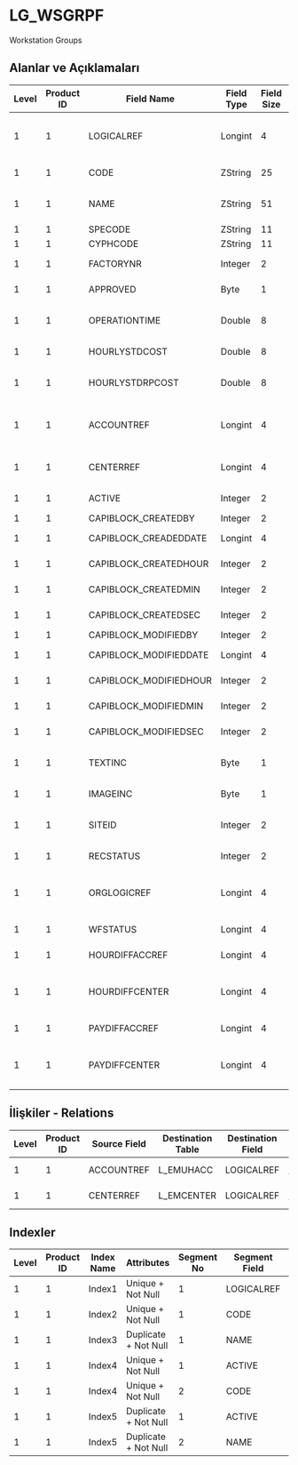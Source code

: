 # LG_WSGRPF

Workstation Groups

## Alanlar ve Açıklamaları

| Level | Product ID | Field Name | Field Type | Field Size | Field Offset | Türkçe Açıklama | Expression |
| ----- | ---------- | ---------- | ---------- | ---------- | ------------ | --------------- | ---------- |
| 1 | 1 | LOGICALREF | Longint | 4 | 0 | İş İstasyonu Grubu Log. Ref. | Workstation Group Logical Reference |
| 1 | 1 | CODE | ZString | 25 | 4 | İş İstasyonu Grup Kodu | Workstation Group Code |
| 1 | 1 | NAME | ZString | 51 | 29 | İş İstasyonu Grup Açıklaması | Workstation Group Description |
| 1 | 1 | SPECODE | ZString | 11 | 80 | Özel Kod | Aux. Code |
| 1 | 1 | CYPHCODE | ZString | 11 | 91 | Yetki Kodu | Auth. Code |
| 1 | 1 | FACTORYNR | Integer | 2 | 102 | Fabrika Numarası | Plant Number |
| 1 | 1 | APPROVED | Byte | 1 | 104 | Onay Bilgisi | Approval Info |
| 1 | 1 | OPERATIONTIME | Double | 8 | 105 | Günlük Çalışma Saati | Daily Work Hour |
| 1 | 1 | HOURLYSTDCOST | Double | 8 | 113 | Saatlik Maliyet | Hourly Cost |
| 1 | 1 | HOURLYSTDRPCOST | Double | 8 | 121 | Saatlik Maliyet (RD) | Hourly Cost (Reporting Currency) |
| 1 | 1 | ACCOUNTREF | Longint | 4 | 129 | Genel Muhasebe Hesabı Ref. | General Ledger Account Reference |
| 1 | 1 | CENTERREF | Longint | 4 | 133 | Masraf Merkezi Ref. | Overhead Pool Reference |
| 1 | 1 | ACTIVE | Integer | 2 | 137 | Kullanım durumu | Usage Status |
| 1 | 1 | CAPIBLOCK_CREATEDBY | Integer | 2 | 139 | Oluşturan | Created By |
| 1 | 1 | CAPIBLOCK_CREADEDDATE | Longint | 4 | 141 | Oluşturulma Tarihi | Created Date |
| 1 | 1 | CAPIBLOCK_CREATEDHOUR | Integer | 2 | 145 | Oluşturulma Saati | Created Hour |
| 1 | 1 | CAPIBLOCK_CREATEDMIN | Integer | 2 | 147 | Oluşturulma Dakikası | Created Minute |
| 1 | 1 | CAPIBLOCK_CREATEDSEC | Integer | 2 | 149 | Oluşturulma Saniyesi | Created Second |
| 1 | 1 | CAPIBLOCK_MODIFIEDBY | Integer | 2 | 151 | Değiştiren | Modified By |
| 1 | 1 | CAPIBLOCK_MODIFIEDDATE | Longint | 4 | 153 | Değiştirilme Tarihi | Modified Date |
| 1 | 1 | CAPIBLOCK_MODIFIEDHOUR | Integer | 2 | 157 | Değiştirilme Saati | Modified Hour |
| 1 | 1 | CAPIBLOCK_MODIFIEDMIN | Integer | 2 | 159 | Değiştirilme Dakikası | Modified Minute |
| 1 | 1 | CAPIBLOCK_MODIFIEDSEC | Integer | 2 | 161 | Değiştirilme Saniyesi | Modified Second |
| 1 | 1 | TEXTINC | Byte | 1 | 163 | Ayrıntılı Açıklama İçerir | Contains Detail Description |
| 1 | 1 | IMAGEINC | Byte | 1 | 164 | Resim İçeriyor | Contains Image |
| 1 | 1 | SITEID | Integer | 2 | 165 | Veri Merkezi | Data Processing Site |
| 1 | 1 | RECSTATUS | Integer | 2 | 167 | Kayıt Durumu | Record Status |
| 1 | 1 | ORGLOGICREF | Longint | 4 | 169 | Orijinal Kayıt Log. Ref. | Original Record Logical Reference |
| 1 | 1 | WFSTATUS | Longint | 4 | 173 | Kullanımda Değil | Not In Use |
| 1 | 1 | HOURDIFFACCREF | Longint | 4 | 177 | EMUHACC LOGICALREF | EMUHACC LOGICALREF |
| 1 | 1 | HOURDIFFCENTER | Longint | 4 | 181 | Zaman farkı masraf merkezi | Time Difference Overhead Pool |
| 1 | 1 | PAYDIFFACCREF | Longint | 4 | 185 | EMUHACC LOGICALREF | EMUHACC LOGICALREF |
| 1 | 1 | PAYDIFFCENTER | Longint | 4 | 189 | Ücret Farkı (Masraf Merkezi) | Fee Difference Overhead Pool |

## İlişkiler - Relations

| Level | Product ID | Source Field | Destination Table | Destination Field | Relation Type | Extra Condition |
| ----- | ---------- | ------------ | ---------------- | ---------------- | ------------- | --------------- |
| 1 | 1 | ACCOUNTREF | L_EMUHACC | LOGICALREF | one-to-one |  |
| 1 | 1 | CENTERREF | L_EMCENTER | LOGICALREF | one-to-one |  |

## Indexler

| Level | Product ID | Index Name | Attributes | Segment No | Segment Field | Sense |
| ----- | ---------- | ---------- | ---------- | ---------- | ------------- | ----- |
| 1 | 1 | Index1 | Unique + Not Null | 1 | LOGICALREF | Ascending |
| 1 | 1 | Index2 | Unique + Not Null | 1 | CODE | Ascending |
| 1 | 1 | Index3 | Duplicate + Not Null | 1 | NAME | Ascending |
| 1 | 1 | Index4 | Unique + Not Null | 1 | ACTIVE | Ascending |
| 1 | 1 | Index4 | Unique + Not Null | 2 | CODE | Ascending |
| 1 | 1 | Index5 | Duplicate + Not Null | 1 | ACTIVE | Ascending |
| 1 | 1 | Index5 | Duplicate + Not Null | 2 | NAME | Ascending |
